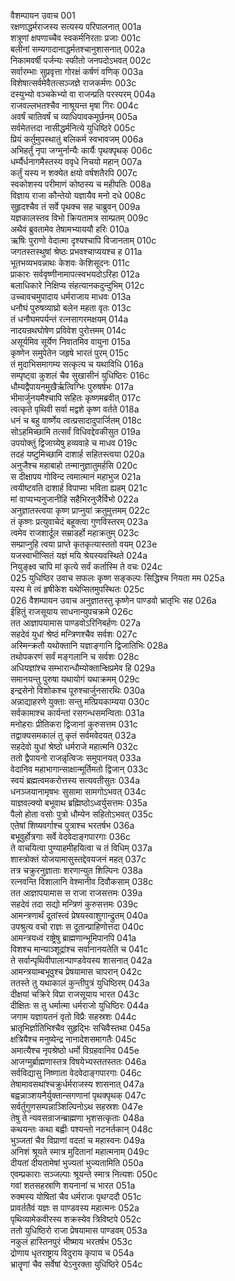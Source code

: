 वैशम्पायन उवाच	001  
रक्षणाद्धर्मराजस्य सत्यस्य परिपालनात्	001a  
शत्रूणां क्षपणाच्चैव स्वकर्मनिरताः प्रजाः	001c  
बलीनां सम्यगादानाद्धर्मतश्चानुशासनात्	002a  
निकामवर्षी पर्जन्यः स्फीतो जनपदोऽभवत्	002c  
सर्वारम्भाः सुप्रवृत्ता गोरक्षं कर्षणं वणिक्	003a  
विशेषात्सर्वमेवैतत्सञ्जज्ञे राजकर्मणः	003c  
दस्युभ्यो वञ्चकेभ्यो वा राजन्प्रति परस्परम्	004a  
राजवल्लभतश्चैव नाश्रूयन्त मृषा गिरः	004c  
अवर्षं चातिवर्षं च व्याधिपावकमूर्छनम्	005a  
सर्वमेतत्तदा नासीद्धर्मनित्ये युधिष्ठिरे	005c  
प्रियं कर्तुमुपस्थातुं बलिकर्म स्वभावजम्	006a  
अभिहर्तुं नृपा जग्मुर्नान्यैः कार्यैः पृथक्पृथक्	006c  
धर्म्यैर्धनागमैस्तस्य ववृधे निचयो महान्	007a  
कर्तुं यस्य न शक्येत क्षयो वर्षशतैरपि	007c  
स्वकोशस्य परीमाणं कोष्ठस्य च महीपतिः	008a  
विज्ञाय राजा कौन्तेयो यज्ञायैव मनो दधे	008c  
सुहृदश्चैव तं सर्वे पृथक्च सह चाब्रुवन्	009a  
यज्ञकालस्तव विभो क्रियतामत्र साम्प्रतम्	009c  
अथैवं ब्रुवतामेव तेषामभ्याययौ हरिः	010a  
ऋषिः पुराणो वेदात्मा दृश्यश्चापि विजानताम्	010c  
जगतस्तस्थुषां श्रेष्ठः प्रभवश्चाप्ययश्च ह	011a  
भूतभव्यभवन्नाथः केशवः केशिसूदनः	011c  
प्राकारः सर्ववृष्णीनामापत्स्वभयदोऽरिहा	012a  
बलाधिकारे निक्षिप्य संहत्यानकदुन्दुभिम्	012c  
उच्चावचमुपादाय धर्मराजाय माधवः	013a  
धनौघं पुरुषव्याघ्रो बलेन महता वृतः	013c  
तं धनौघमपर्यन्तं रत्नसागरमक्षयम्	014a  
नादयन्रथघोषेण प्रविवेश पुरोत्तमम्	014c  
असूर्यमिव सूर्येण निवातमिव वायुना	015a  
कृष्णेन समुपेतेन जहृषे भारतं पुरम्	015c  
तं मुदाभिसमागम्य सत्कृत्य च यथाविधि	016a  
सम्पृष्ट्वा कुशलं चैव सुखासीनं युधिष्ठिरः	016c  
धौम्यद्वैपायनमुखैर्ऋत्विग्भिः पुरुषर्षभः	017a  
भीमार्जुनयमैश्चापि सहितः कृष्णमब्रवीत्	017c  
त्वत्कृते पृथिवी सर्वा मद्वशे कृष्ण वर्तते	018a  
धनं च बहु वार्ष्णेय त्वत्प्रसादादुपार्जितम्	018c  
सोऽहमिच्छामि तत्सर्वं विधिवद्देवकीसुत	019a  
उपयोक्तुं द्विजाग्र्येषु हव्यवाहे च माधव	019c  
तदहं यष्टुमिच्छामि दाशार्ह सहितस्त्वया	020a  
अनुजैश्च महाबाहो तन्मानुज्ञातुमर्हसि	020c  
स दीक्षापय गोविन्द त्वमात्मानं महाभुज	021a  
त्वयीष्टवति दाशार्ह विपाप्मा भविता ह्यहम्	021c  
मां वाप्यभ्यनुजानीहि सहैभिरनुजैर्विभो	022a  
अनुज्ञातस्त्वया कृष्ण प्राप्नुयां क्रतुमुत्तमम्	022c  
तं कृष्णः प्रत्युवाचेदं बहूक्त्वा गुणविस्तरम्	023a  
त्वमेव राजशार्दूल सम्राडर्हो महाक्रतुम्	023c  
सम्प्राप्नुहि त्वया प्राप्ते कृतकृत्यास्ततो वयम्	023e  
यजस्वाभीप्सितं यज्ञं मयि श्रेयस्यवस्थिते	024a  
नियुङ्क्ष्व चापि मां कृत्ये सर्वं कर्तास्मि ते वचः	024c  
025    युधिष्ठिर उवाच
सफलः कृष्ण सङ्कल्पः सिद्धिश्च नियता मम	025a  
यस्य मे त्वं हृषीकेश यथेप्सितमुपस्थितः	025c  
026    वैशम्पायन उवाच
अनुज्ञातस्तु कृष्णेन पाण्डवो भ्रातृभिः सह	026a  
ईहितुं राजसूयाय साधनान्युपचक्रमे	026c  
तत आज्ञापयामास पाण्डवोऽरिनिबर्हणः	027a  
सहदेवं युधां श्रेष्ठं मन्त्रिणश्चैव सर्वशः	027c  
अस्मिन्क्रतौ यथोक्तानि यज्ञाङ्गानि द्विजातिभिः	028a  
तथोपकरणं सर्वं मङ्गलानि च सर्वशः	028c  
अधियज्ञांश्च सम्भारान्धौम्योक्तान्क्षिप्रमेव हि	029a  
समानयन्तु पुरुषा यथायोगं यथाक्रमम्	029c  
इन्द्रसेनो विशोकश्च पूरुश्चार्जुनसारथिः	030a  
अन्नाद्याहरणे युक्ताः सन्तु मत्प्रियकाम्यया	030c  
सर्वकामाश्च कार्यन्तां रसगन्धसमन्विताः	031a  
मनोहराः प्रीतिकरा द्विजानां कुरुसत्तम	031c  
तद्वाक्यसमकालं तु कृतं सर्वमवेदयत्	032a  
सहदेवो युधां श्रेष्ठो धर्मराजे महात्मनि	032c  
ततो द्वैपायनो राजन्नृत्विजः समुपानयत्	033a  
वेदानिव महाभागान्साक्षान्मूर्तिमतो द्विजान्	033c  
स्वयं ब्रह्मत्वमकरोत्तस्य सत्यवतीसुतः	034a  
धनञ्जयानामृषभः सुसामा सामगोऽभवत्	034c  
याज्ञवल्क्यो बभूवाथ ब्रह्मिष्ठोऽध्वर्युसत्तमः	035a  
पैलो होता वसोः पुत्रो धौम्येन सहितोऽभवत्	035c  
एतेषां शिष्यवर्गाश्च पुत्राश्च भरतर्षभ	036a  
बभूवुर्होत्रगाः सर्वे वेदवेदाङ्गपारगाः	036c  
ते वाचयित्वा पुण्याहमीहयित्वा च तं विधिम्	037a  
शास्त्रोक्तं योजयामासुस्तद्देवयजनं महत्	037c  
तत्र चक्रुरनुज्ञाताः शरणान्युत शिल्पिनः	038a  
रत्नवन्ति विशालानि वेश्मानीव दिवौकसाम्	038c  
तत आज्ञापयामास स राजा राजसत्तमः	039a  
सहदेवं तदा सद्यो मन्त्रिणं कुरुसत्तमः	039c  
आमन्त्रणार्थं दूतांस्त्वं प्रेषयस्वाशुगान्द्रुतम्	040a  
उपश्रुत्य वचो राज्ञः स दूतान्प्राहिणोत्तदा	040c  
आमन्त्रयध्वं राष्ट्रेषु ब्राह्मणान्भूमिपानपि	041a  
विशश्च मान्याञ्शूद्रांश्च सर्वानानयतेति च	041c  
ते सर्वान्पृथिवीपालान्पाण्डवेयस्य शासनात्	042a  
आमन्त्रयाम्बभूवुश्च प्रेषयामास चापरान्	042c  
ततस्ते तु यथाकालं कुन्तीपुत्रं युधिष्ठिरम्	043a  
दीक्षयां चक्रिरे विप्रा राजसूयाय भारत	043c  
दीक्षितः स तु धर्मात्मा धर्मराजो युधिष्ठिरः	044a  
जगाम यज्ञायतनं वृतो विप्रैः सहस्रशः	044c  
भ्रातृभिर्ज्ञातिभिश्चैव सुहृद्भिः सचिवैस्तथा	045a  
क्षत्रियैश्च मनुष्येन्द्र नानादेशसमागतैः	045c  
अमात्यैश्च नृपश्रेष्ठो धर्मो विग्रहवानिव	045e  
आजग्मुर्ब्राह्मणास्तत्र विषयेभ्यस्ततस्ततः	046a  
सर्वविद्यासु निष्णाता वेदवेदाङ्गपारगाः	046c  
तेषामावसथांश्चक्रुर्धर्मराजस्य शासनात्	047a  
बह्वन्नाञ्शयनैर्युक्तान्सगणानां पृथक्पृथक्	047c  
सर्वर्तुगुणसम्पन्नाञ्शिल्पिनोऽथ सहस्रशः	047e  
तेषु ते न्यवसन्राजन्ब्राह्मणा भृशसत्कृताः	048a  
कथयन्तः कथा बह्वीः पश्यन्तो नटनर्तकान्	048c  
भुञ्जतां चैव विप्राणां वदतां च महास्वनः	049a  
अनिशं श्रूयते स्मात्र मुदितानां महात्मनाम्	049c  
दीयतां दीयतामेषां भुज्यतां भुज्यतामिति	050a  
एवम्प्रकाराः सञ्जल्पाः श्रूयन्ते स्मात्र नित्यशः	050c  
गवां शतसहस्राणि शयनानां च भारत	051a  
रुक्मस्य योषितां चैव धर्मराजः पृथग्ददौ	051c  
प्रावर्ततैवं यज्ञः स पाण्डवस्य महात्मनः	052a  
पृथिव्यामेकवीरस्य शक्रस्येव त्रिविष्टपे	052c  
ततो युधिष्ठिरो राजा प्रेषयामास पाण्डवम्	053a  
नकुलं हास्तिनपुरं भीष्माय भरतर्षभ	053c  
द्रोणाय धृतराष्ट्राय विदुराय कृपाय च	054a  
भ्रातॄणां चैव सर्वेषां येऽनुरक्ता युधिष्ठिरे	054c  
